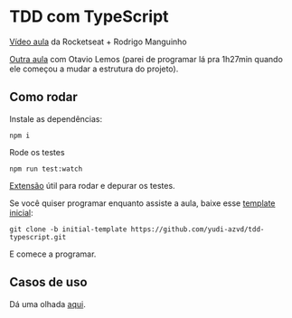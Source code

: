 # TDD com TypeScript

[Vídeo aula](https://www.youtube.com/watch?v=sg1zFpNM5Jw) da
Rocketseat + Rodrigo Manguinho

[Outra aula](https://www.youtube.com/watch?v=_ljM7uTI4g8) com Otavio Lemos (parei
de programar lá pra 1h27min quando ele começou a mudar a estrutura do projeto).

## Como rodar

Instale as dependências:

    npm i

Rode os testes

    npm run test:watch

[Extensão](https://marketplace.visualstudio.com/items?itemName=firsttris.vscode-jest-runner) útil para rodar e depurar os testes.

Se você quiser programar enquanto assiste a aula, baixe esse
[template inicial](https://github.com/yudi-azvd/tdd-typescript/tree/initial-template):

    git clone -b initial-template https://github.com/yudi-azvd/tdd-typescript.git

E comece a programar.

## Casos de uso

Dá uma olhada [aqui](./docs/use-cases.md).

